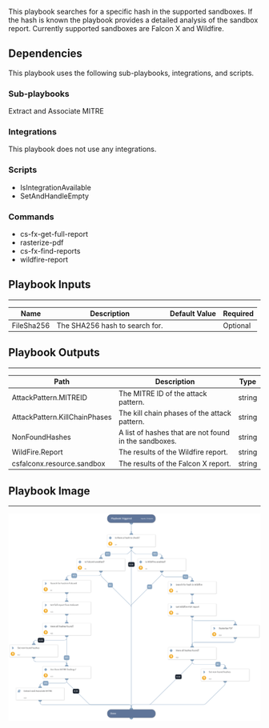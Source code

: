 This playbook searches for a specific hash in the supported sandboxes. If the hash is known the playbook provides a detailed analysis of the sandbox report. Currently supported sandboxes are Falcon X and Wildfire. 

## Dependencies
This playbook uses the following sub-playbooks, integrations, and scripts.

### Sub-playbooks
Extract and Associate MITRE 

### Integrations
This playbook does not use any integrations.

### Scripts
* IsIntegrationAvailable
* SetAndHandleEmpty

### Commands
* cs-fx-get-full-report
* rasterize-pdf
* cs-fx-find-reports
* wildfire-report

## Playbook Inputs
---

| **Name** | **Description** | **Default Value** | **Required** |
| --- | --- | --- | --- |
| FileSha256 | The SHA256 hash to search for. |  | Optional |

## Playbook Outputs
---

| **Path** | **Description** | **Type** |
| --- | --- | --- |
| AttackPattern.MITREID | The MITRE ID of the attack pattern. | string |
| AttackPattern.KillChainPhases | The kill chain phases of the attack pattern. | string |
| NonFoundHashes | A list of hashes that are not found in the sandboxes. | string |
| WildFire.Report | The results of the Wildfire report. | string |
| csfalconx.resource.sandbox | The results of the Falcon X report. | string |

## Playbook Image
---
![Search For Hash In Sandbox - Generic](../doc_files/Search_For_Hash_In_Sandbox_-_Generic.png)
